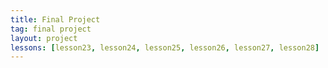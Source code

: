 ```yaml
---
title: Final Project
tag: final project
layout: project
lessons: [lesson23, lesson24, lesson25, lesson26, lesson27, lesson28]
---
```


